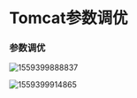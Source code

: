 #  Tomcat参数调优

### 参数调优

![1559399888837](C:\Users\zhu\AppData\Roaming\Typora\typora-user-images\1559399888837.png)

![1559399914865](C:\Users\zhu\AppData\Roaming\Typora\typora-user-images\1559399914865.png)

